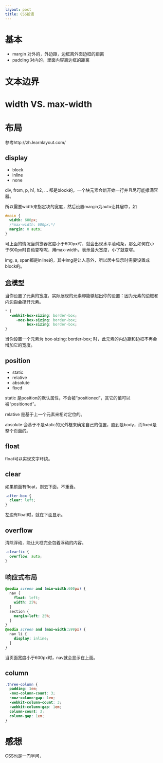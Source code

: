 ```yaml
---
layout: post
title: CSS拾遗
---
```


# 基本

- margin  对外的，外边距，边框离外面边框的距离
- padding 对内的，里面内容离边框的距离

# 文本边界


# width VS. max-width


# 布局
参考http://zh.learnlayout.com/

## display

- block
- inline
- none

div, from, p, h1, h2, ... 都是block的，一个块元素会新开始一行并且尽可能撑满容器。

所以需要width来指定块的宽度，然后设置margin为auto让其居中，如

```css
#main {
  width: 600px;
  /*max-width: 600px;*/
  margin: 0 auto;
}
```

可上面的情况当浏览器宽度小于600px时，就会出现水平滚动条，那么如何在小于600px时自动变窄呢，用max-width，表示最大宽度，小了就变窄。

img, a, span都是inline的，其中img是让人意外，所以居中显示时需要设置成block的。

## 盒模型
当你设置了元素的宽度，实际展现的元素却能够超出你的设置：因为元素的边框和内边距会撑开元素。

```css
* {
  -webkit-box-sizing: border-box;
     -moz-box-sizing: border-box;
          box-sizing: border-box;
}
```

当你设置一个元素为 box-sizing: border-box; 时，此元素的内边距和边框不再会增加它的宽度。

## position

- static
- relative
- absolute
- fixed

static 是position的默认属性，不会被“positioned”，其它的值可以被“positioned”。

relative 是基于上一个元素来相对定位的。

absolute 会基于不是static的父外框来确定自己的位置，直到是body，而fixed是整个页面的。

## float

float可以实现文字环绕。

## clear
如果前面有float，则去下面，不重叠。

```css
.after-box {
  clear: left;
}
```

左边有float时，就在下面显示。

## overflow
清除浮动，能让大框完全包着浮动的内容。

```css
.clearfix {
  overflow: auto;
}
```

## 响应式布局

```css
@media screen and (min-width:600px) {
  nav {
    float: left;
    width: 25%;
  }
  section {
    margin-left: 25%;
  }
}
@media screen and (max-width:599px) {
  nav li {
    display: inline;
  }
}
```

当页面宽度小于600px时，nav就会显示在上面。

## column

```css
.three-column {
  padding: 1em;
  -moz-column-count: 3;
  -moz-column-gap: 1em;
  -webkit-column-count: 3;
  -webkit-column-gap: 1em;
  column-count: 3;
  column-gap: 1em;
}
```

# 感想
CSS也是一门学问，
